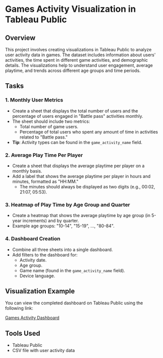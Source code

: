 # Games Activity Visualization in Tableau Public

## Overview

This project involves creating visualizations in Tableau Public to analyze user activity data in games. The dataset includes information about users' activities, the time spent in different game activities, and demographic details. The visualizations help to understand user engagement, average playtime, and trends across different age groups and time periods.

## Tasks

### 1. Monthly User Metrics
- Create a sheet that displays the total number of users and the percentage of users engaged in "Battle pass" activities monthly.
- The sheet should include two metrics:
  - Total number of game users.
  - Percentage of total users who spent any amount of time in activities related to "Battle pass."
- **Tip**: Activity types can be found in the `game_activity_name` field.

### 2. Average Play Time Per Player
- Create a sheet that displays the average playtime per player on a monthly basis.
- Add a label that shows the average playtime per player in hours and minutes, formatted as "HH:MM."
  - The minutes should always be displayed as two digits (e.g., 00:02, 21:07, 05:53).

### 3. Heatmap of Play Time by Age Group and Quarter
- Create a heatmap that shows the average playtime by age group (in 5-year increments) and by quarter.
- Example age groups: "10-14", "15-19", ..., "80-84".

### 4. Dashboard Creation
- Combine all three sheets into a single dashboard.
- Add filters to the dashboard for:
  - Activity date.
  - Age group.
  - Game name (found in the `game_activity_name` field).
  - Device language.

## Visualization Example

You can view the completed dashboard on Tableau Public using the following link:

[Games Activity Dashboard](https://public.tableau.com/views/Games_Activity_Viz/Dashboard1?:language=en-US&:sid=&:redirect=auth&:display_count=n&:origin=viz_share_link)

## Tools Used
- Tableau Public
- CSV file with user activity data

